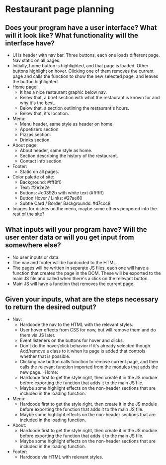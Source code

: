 # Restaurant page planning
## Does your program have a user interface? What will it look like? What functionality will the interface have? 
- UI is header with nav bar. Three buttons, each one loads different page. Nav static on all pages. 
- Initially, home button is highlighted, and that page is loaded. Other buttons highlight on hover. Clicking one of them removes the current page and calls the function to show the new selected page, and leaves the button highlighted. 
- Home page:
    - It has a nice restaurant graphic below nav. 
    - Below that, a brief section with what the restaurant is known for and why it's the best. 
    - Below that, a section outlining the restaurant's hours. 
    - Below that, it's location. 
- Menu: 
    - Menu header, same style as header on home. 
    - Appetizers section. 
    - Pizzas section. 
    - Drinks section. 
- About page:
    - About header, same style as home. 
    - Section describing the history of the restaurant. 
    - Contact info section. 
- Footer:
    - Static on all pages. 
- Color palette of site: 
    - Background: #fff8f0
    - Text: #2e2e2e
    - Buttons: #c0392b with white text (#ffffff)
    - Button Hover / Links: #27ae60
    - Subtle Card / Border Backgrounds: #d7ccc8
- Images for dishes on the menu, maybe some others peppered into the rest of the site? 

## What inputs will your program have? Will the user enter data or will you get input from somewhere else?
- No user inputs or data. 
- The nav and footer will be hardcoded to the HTML. 
- The pages will be written in separate JS files, each one will have a function that creates the page in the DOM. These will be exported to the main JS file and called when there's a click on the relevant button. 
- Main JS will have a function that removes the current page. 

## Given your inputs, what are the steps necessary to return the desired output?

- Nav:
    - Hardcode the nav to the HTML with the relevant styles. 
    - User hover effects from CSS for now, but will remove them and do them via JS later. 
    - Event listeners on the buttons for hover and clicks. 
    - Don't do the hover/click behavior if it's already selected though. Add/remove a class to it when its page is added that controls whether that is possible. 
    - Clicking nav button calls function to remove current page, and then calls the relevant function imported from the modules that adds the new page. 
-Home: 
    - Hardcode first to get the style right, then create it in the JS module before exporting the function that adds it to the main JS file. 
    - Maybe some highlight effects on the non-header sections that are included in the loading function. 
- Menu: 
    - Hardcode first to get the style right, then create it in the JS module before exporting the function that adds it to the main JS file. 
    - Maybe some highlight effects on the non-header sections that are included in the loading function. 
- About: 
    - Hardcode first to get the style right, then create it in the JS module before exporting the function that adds it to the main JS file. 
    - Maybe some highlight effects on the non-header sections that are included in the loading function. 
- Footer:
    - Hardcode via HTML with relevant styles. 